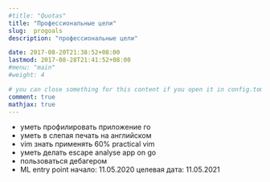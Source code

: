 ```yaml
---
#title: "Quotas"
title: "Профессиональные цели"
slug:  progoals
description: "профессиональные цели" 

date: 2017-08-20T21:38:52+08:00
lastmod: 2017-08-28T21:41:52+08:00
#menu: "main"
#weight: 4

# you can close something for this content if you open it in config.toml.
comment: true
mathjax: true
---
```



- уметь профилировать приложение го
- уметь в слепая печать на английском
- vim знать применять 60% practical vim
- уметь делать escape analyse app on go
- пользоваться дебагером
- ML entry point
начало: 11.05.2020
целевая дата: 11.05.2021